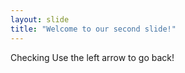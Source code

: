 ```yaml
---
layout: slide
title: "Welcome to our second slide!"
---
```

Checking
Use the left arrow to go back!
